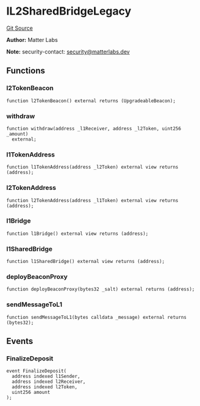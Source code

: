 # IL2SharedBridgeLegacy
[Git Source](https://github.com/matter-labs/zksync-contracts/blob/a1506a91fd7e3b73aa6fe10caf12e32f39e26211/contracts/l1-contracts/bridge/interfaces/IL2SharedBridgeLegacy.sol)

**Author:**
Matter Labs

**Note:**
security-contact: security@matterlabs.dev


## Functions
### l2TokenBeacon


```solidity
function l2TokenBeacon() external returns (UpgradeableBeacon);
```

### withdraw


```solidity
function withdraw(address _l1Receiver, address _l2Token, uint256 _amount)
  external;
```

### l1TokenAddress


```solidity
function l1TokenAddress(address _l2Token) external view returns (address);
```

### l2TokenAddress


```solidity
function l2TokenAddress(address _l1Token) external view returns (address);
```

### l1Bridge


```solidity
function l1Bridge() external view returns (address);
```

### l1SharedBridge


```solidity
function l1SharedBridge() external view returns (address);
```

### deployBeaconProxy


```solidity
function deployBeaconProxy(bytes32 _salt) external returns (address);
```

### sendMessageToL1


```solidity
function sendMessageToL1(bytes calldata _message) external returns (bytes32);
```

## Events
### FinalizeDeposit

```solidity
event FinalizeDeposit(
  address indexed l1Sender,
  address indexed l2Receiver,
  address indexed l2Token,
  uint256 amount
);
```


